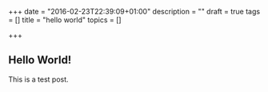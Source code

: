 +++
date = "2016-02-23T22:39:09+01:00"
description = ""
draft = true
tags = []
title = "hello world"
topics = []

+++
## Hello World!

This is a test post.

